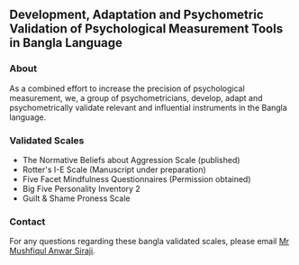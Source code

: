 ## Development, Adaptation and Psychometric Validation of Psychological Measurement Tools in Bangla Language

### About

As a combined effort to increase the precision of psychological measurement, we, a group of psychometricians, develop, adapt and psychometrically validate relevant and influential instruments in the Bangla language.

### Validated Scales
- The Normative Beliefs about Aggression Scale (published)
- Rotter's I-E Scale (Manuscript under preparation)
- Five Facet Mindfulness Questionnaires (Permission obtained)
- Big Five Personality Inventory 2
- Guilt & Shame Proness Scale 




### Contact

For any questions regarding these bangla validated scales, please email [Mr Mushfiqul Anwar Siraji](mailto:siraji1993@gmail.com).
